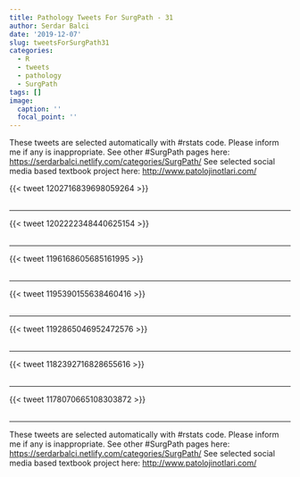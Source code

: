 ```yaml
---
title: Pathology Tweets For SurgPath - 31
author: Serdar Balci
date: '2019-12-07'
slug: tweetsForSurgPath31
categories:
  - R
  - tweets
  - pathology
  - SurgPath
tags: []
image:
  caption: ''
  focal_point: ''
---
```



These tweets are selected automatically with #rstats code. Please inform me if any is inappropriate.
See other #SurgPath pages here: https://serdarbalci.netlify.com/categories/SurgPath/ 
See selected social media based textbook project here: http://www.patolojinotlari.com/

{{< tweet 1202716839698059264 >}}
<br>
<br>
<hr>
{{< tweet 1202222348440625154 >}}
<br>
<br>
<hr>
{{< tweet 1196168605685161995 >}}
<br>
<br>
<hr>
{{< tweet 1195390155638460416 >}}
<br>
<br>
<hr>
{{< tweet 1192865046952472576 >}}
<br>
<br>
<hr>
{{< tweet 1182392716828655616 >}}
<br>
<br>
<hr>
{{< tweet 1178070665108303872 >}}
<br>
<br>
<hr>


These tweets are selected automatically with #rstats code. Please inform me if any is inappropriate.
See other #SurgPath pages here: https://serdarbalci.netlify.com/categories/SurgPath/ 
See selected social media based textbook project here: http://www.patolojinotlari.com/
